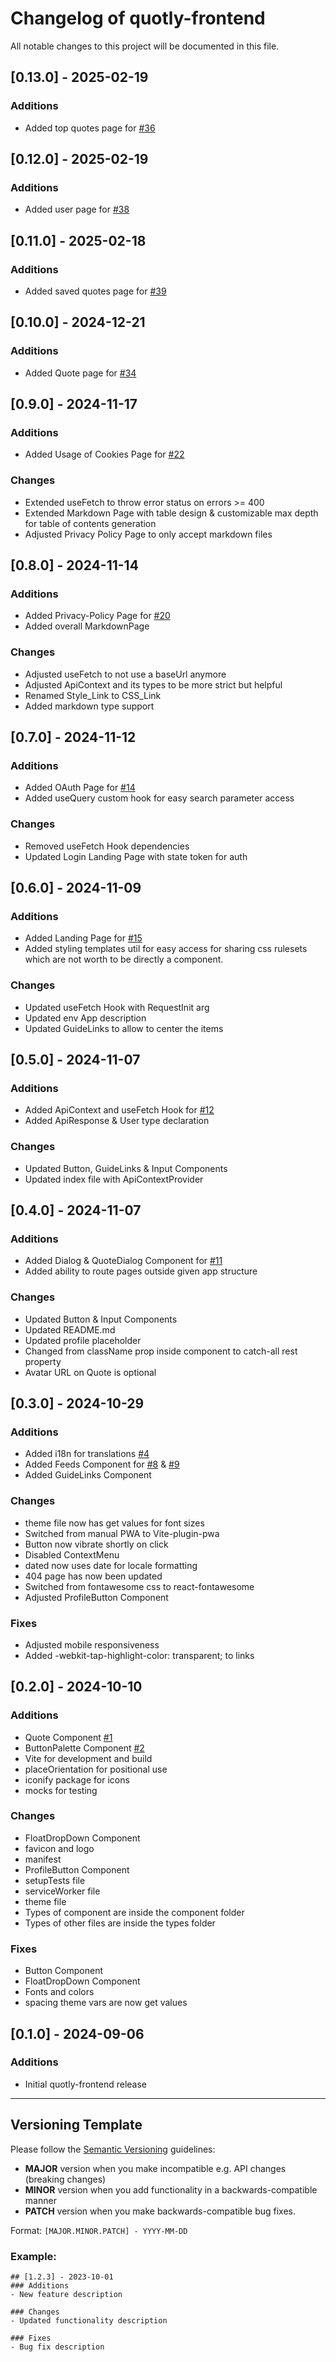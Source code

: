 # Changelog of quotly-frontend
All notable changes to this project will be documented in this file.

## [0.13.0] - 2025-02-19
### Additions
- Added top quotes page for [#36](https://github.com/quotly-eu/quotly-frontend/issues/36)

## [0.12.0] - 2025-02-19
### Additions
- Added user page for [#38](https://github.com/quotly-eu/quotly-frontend/issues/38)

## [0.11.0] - 2025-02-18
### Additions
- Added saved quotes page for [#39](https://github.com/quotly-eu/quotly-frontend/issues/39)

## [0.10.0] - 2024-12-21
### Additions
- Added Quote page for [#34](https://github.com/quotly-eu/quotly-frontend/issues/34)

## [0.9.0] - 2024-11-17
### Additions
- Added Usage of Cookies Page for [#22](https://github.com/quotly-eu/quotly-frontend/issues/22)

### Changes
- Extended useFetch to throw error status on errors >= 400
- Extended Markdown Page with table design & customizable max depth for table of contents generation
- Adjusted Privacy Policy Page to only accept markdown files

## [0.8.0] - 2024-11-14
### Additions
- Added Privacy-Policy Page for [#20](https://github.com/quotly-eu/quotly-frontend/issues/20)
- Added overall MarkdownPage

### Changes
- Adjusted useFetch to not use a baseUrl anymore
- Adjusted ApiContext and its types to be more strict but helpful
- Renamed Style_Link to CSS_Link
- Added markdown type support

## [0.7.0] - 2024-11-12
### Additions
- Added OAuth Page for [#14](https://github.com/quotly-eu/quotly-frontend/issues/14)
- Added useQuery custom hook for easy search parameter access

### Changes
- Removed useFetch Hook dependencies
- Updated Login Landing Page with state token for auth

## [0.6.0] - 2024-11-09
### Additions
- Added Landing Page for [#15](https://github.com/quotly-eu/quotly-frontend/issues/15)
- Added styling templates util for easy access for sharing css rulesets which are not worth to be directly a component.

### Changes
- Updated useFetch Hook with RequestInit arg
- Updated env App description
- Updated GuideLinks to allow to center the items

## [0.5.0] - 2024-11-07
### Additions
- Added ApiContext and useFetch Hook for [#12](https://github.com/quotly-eu/quotly-frontend/issues/12)
- Added ApiResponse & User type declaration 

### Changes
- Updated Button, GuideLinks & Input Components
- Updated index file with ApiContextProvider

## [0.4.0] - 2024-11-07
### Additions
- Added Dialog & QuoteDialog Component for [#11](https://github.com/quotly-eu/quotly-frontend/issues/11)
- Added ability to route pages outside given app structure

### Changes
- Updated Button & Input Components
- Updated README.md
- Updated profile placeholder
- Changed from className prop inside component to catch-all rest property
- Avatar URL on Quote is optional

## [0.3.0] - 2024-10-29
### Additions
- Added i18n for translations [#4](https://github.com/quotly-eu/quotly-frontend/issues/4)
- Added Feeds Component for [#8](https://github.com/quotly-eu/quotly-frontend/issues/8) & [#9](https://github.com/quotly-eu/quotly-frontend/issues/9)
- Added GuideLinks Component

### Changes
- theme file now has get values for font sizes
- Switched from manual PWA to Vite-plugin-pwa
- Button now vibrate shortly on click
- Disabled ContextMenu
- dated now uses date for locale formatting
- 404 page has now been updated
- Switched from fontawesome css to react-fontawesome
- Adjusted ProfileButton Component

### Fixes
- Adjusted mobile responsiveness
- Added -webkit-tap-highlight-color: transparent; to links

## [0.2.0] - 2024-10-10
### Additions
- Quote Component [#1](https://github.com/quotly-eu/quotly-frontend/issues/1)
- ButtonPalette Component [#2](https://github.com/quotly-eu/quotly-frontend/issues/2)
- Vite for development and build
- placeOrientation for positional use
- iconify package for icons
- mocks for testing

### Changes
- FloatDropDown Component
- favicon and logo
- manifest
- ProfileButton Component
- setupTests file
- serviceWorker file
- theme file
- Types of component are inside the component folder
- Types of other files are inside the types folder

### Fixes
- Button Component
- FloatDropDown Component
- Fonts and colors
- spacing theme vars are now get values

## [0.1.0] - 2024-09-06
### Additions
- Initial quotly-frontend release

---

## Versioning Template

Please follow the [Semantic Versioning](https://semver.org/) guidelines:

- **MAJOR** version when you make incompatible e.g. API changes (breaking changes)
- **MINOR** version when you add functionality in a backwards-compatible manner
- **PATCH** version when you make backwards-compatible bug fixes.

Format: `[MAJOR.MINOR.PATCH] - YYYY-MM-DD`

### Example:
```
## [1.2.3] - 2023-10-01
### Additions
- New feature description

### Changes
- Updated functionality description

### Fixes
- Bug fix description
```
